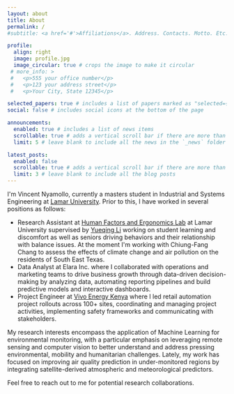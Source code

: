 ```yaml
---
layout: about
title: About
permalink: /
#subtitle: <a href='#'>Affiliations</a>. Address. Contacts. Motto. Etc.

profile:
  align: right
  image: profile.jpg
  image_circular: true # crops the image to make it circular
 # more_info: >
 #   <p>555 your office number</p>
 #   <p>123 your address street</p>
 #   <p>Your City, State 12345</p>

selected_papers: true # includes a list of papers marked as "selected={true}"
social: false # includes social icons at the bottom of the page

announcements:
  enabled: true # includes a list of news items
  scrollable: true # adds a vertical scroll bar if there are more than 3 news items
  limit: 5 # leave blank to include all the news in the `_news` folder

latest_posts:
  enabled: false
  scrollable: true # adds a vertical scroll bar if there are more than 3 new posts items
  limit: 3 # leave blank to include all the blog posts
---
```


I'm Vincent Nyamollo, currently a masters student in Industrial and Systems
Engineering at [Lamar University](lamar.edu). 
Prior to this, I have worked in several positions as follows: 
- Research Assistant at [Human Factors and Ergonomics Lab](https://www.lamar.edu/engineering/industrial/research/labs/human-factors-and-ergonomics-laboratory.html) at Lamar University 
supervised by [Yueqing Li](https://scholar.google.com/citations?hl=en&user=ROqVQbMAAAAJ&view_op=list_works&sortby=pubdate) working on student learning and discomfort as well as seniors driving behaviors and their relationship with balance issues. 
At the moment I'm working with Chiung-Fang Chang to assess the effects of climate change and air pollution on the residents of South East Texas.  
- Data Analyst at Elara Inc. where I collaborated with operations and marketing teams to drive business growth through data-driven decision-making by analyzing data, automating reporting pipelines and build predictive models and interactive dashboards.
- Project Engineer at [Vivo Energy Kenya](https://www.vivoenergy.com/en/where-we-operate/kenya?tab=retail)
where I led retail automation project rollouts across 100+ sites, coordinating and managing project activities, implementing safety frameworks and communicating with stakeholders.

My research interests encompass the application of Machine Learning for environmental monitoring, with a particular emphasis on leveraging remote sensing and computer vision to better understand and address pressing environmental, mobility and humanitarian challenges. Lately, my work has focused on improving air quality prediction in under-monitored regions by integrating satellite-derived atmospheric and meteorological predictors.

Feel free to reach out to me for potential research collaborations.
